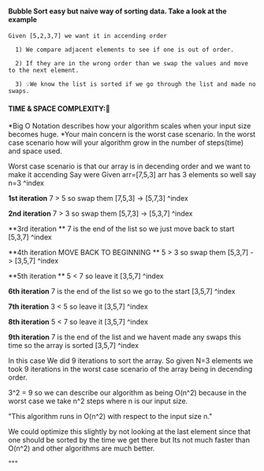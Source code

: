 #### Bubble Sort easy but naive way of sorting data. Take a look at the example 

    Given [5,2,3,7] we want it in accending order
    
      1) We compare adjacent elements to see if one is out of order. 

      2) If they are in the wrong order than we swap the values and move to the next element.
            
      3) 💡We know the list is sorted if we go through the list and made no swaps.

      

#### TIME & SPACE COMPLEXITY:🤔
*Big O Notation describes how your algorithm scales when your input size becomes huge.
*Your main concern is the worst case scenario. In the worst case scenario how will your algorithm grow in the number of steps(time) and space used.

Worst case scenario is that our array is in decending order and we want to make it accending
Say were Given arr=[7,5,3] arr has 3 elements so well say n=3
                    ^index
    
**1st iteration**
7 > 5 so swap them
[7,5,3] -> [5,7,3]
 ^index

**2nd iteration**
7 > 3 so swap them
[5,7,3] -> [5,3,7]
   ^index

**3rd iteration **
7 is the end of the list so we just move back to start
[5,3,7]
     ^index

**4th iteration MOVE BACK TO BEGINNING ** 
5 > 3 so swap them
[5,3,7] -> [3,5,7]
 ^index

**5th iteration ** 
5 < 7 so leave it
[3,5,7]
   ^index

**6th iteration** 
7 is the end of the list so we go to the start
[3,5,7]
     ^index

**7th iteration** 
3 < 5 so leave it
[3,5,7]
 ^index

**8th iteration** 
5 < 7 so leave it
[3,5,7]
   ^index

**9th iteration** 
7 is the end of the list and we havent made any swaps this time so the array is sorted
[3,5,7]
     ^index


 In this case We did 9 iterations to sort the array.
 So given N=3 elements we took 9 iterations in the worst case scenario of the array being in decending order. 

 3^2 = 9 so we can describe our algorithm as being O(n^2) because in the worst case we take n^2 steps where n is our input size. 

 "This algorithm runs in O(n^2) with respect to the input size n."

 We could optimize this slightly by not looking at the last element since that one should be sorted by the time we get there but Its not much faster than O(n^2) and other algorithms are much better.





      
       

"""